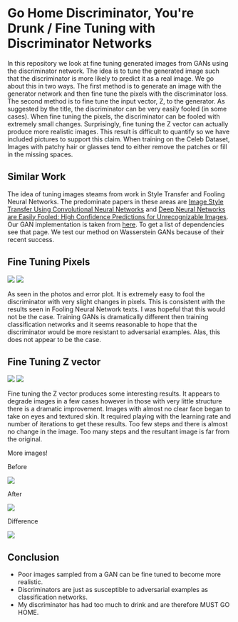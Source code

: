 # Go Home Discriminator, You're Drunk /  Fine Tuning with Discriminator Networks

In this repository we look at fine tuning generated images from GANs using the discriminator network. The idea is to tune the generated image such that the discriminator is more likely to predict it as a real image. We go about this in two ways. The first method is to generate an image with the generator network and then fine tune the pixels with the discriminator loss. The second method is to fine tune the input vector, Z, to the generator. As suggested by the title, the discriminator can be very easily fooled (in some cases). When fine tuning the pixels, the discriminator can be fooled with extremely small changes. Surprisingly, fine tuning the Z vector can actually produce more realistic images. This result is difficult to quantify so we have included pictures to support this claim. When training on the Celeb Dataset, Images with patchy hair or glasses tend to either remove the patches or fill in the missing spaces.

## Similar Work

The idea of tuning images steams from work in Style Transfer and Fooling Neural Networks. The predominate papers in these areas are [Image Style Transfer Using Convolutional Neural Networks]( http://www.cv-foundation.org/openaccess/content_cvpr_2016/papers/Gatys_Image_Style_Transfer_CVPR_2016_paper.pdf) and [Deep Neural Networks are Easily Fooled: High Confidence Predictions for Unrecognizable Images](https://arxiv.org/pdf/1412.1897.pdf). Our GAN implementation is taken from [here](https://github.com/shekkizh/WassersteinGAN.tensorflow). To get a list of dependencies see that page. We test our method on Wasserstein GANs because of their recent success.

## Fine Tuning Pixels

![](images/image_iterator_2000.png)
![](images/image_iterator_plot.png)

As seen in the photos and error plot. It is extremely easy to fool the discriminator with very slight changes in pixels. This is consistent with the results seen in Fooling Neural Network texts. I was hopeful that this would not be the case. Training GANs is dramatically different then training classification networks and it seems reasonable to hope that the discriminator would be more resistant to adversarial examples. Alas, this does not appear to be the case.

## Fine Tuning Z vector

![](images/z_iterator_2000.png)
![](images/z_iterator_plot.png)

Fine tuning the Z vector produces some interesting results. It appears to degrade images in a few cases however in those with very little structure there is a dramatic improvement. Images with almost no clear face began to take on eyes and textured skin. It required playing with the learning rate and number of iterations to get these results. Too few steps and there is almost no change in the image. Too many steps and the resultant image is far from the original.

More images!

Before

![](images/generated_z_iterator.png)

After

![](images/generated_z_iterator_after.png)

Difference

![](images/generated_z_iterator_dif.png)

## Conclusion

- Poor images sampled from a GAN can be fine tuned to become more realistic.
- Discriminators are just as susceptible to adversarial examples as classification networks.
- My discriminator has had too much to drink and are therefore MUST GO HOME.


